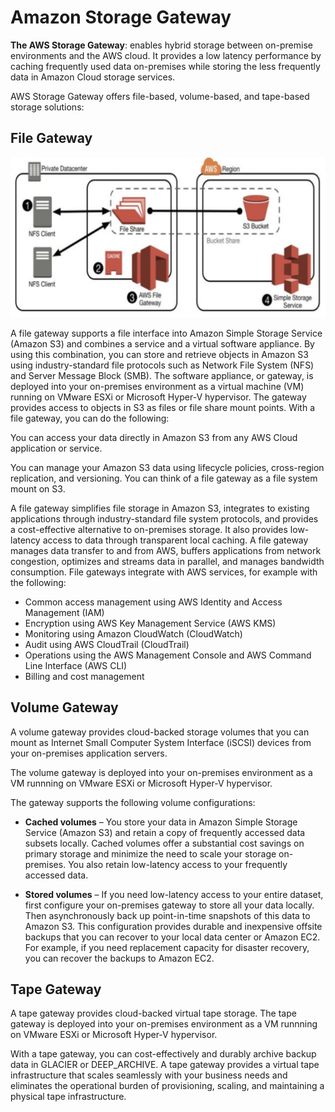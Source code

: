 # Amazon Storage Gateway
**The AWS Storage Gateway**: enables hybrid storage between on-premise environments and the AWS cloud. It provides a low latency performance by caching frequently used data on-premises while storing the less frequently data in Amazon Cloud storage services. 

AWS Storage Gateway offers file-based, volume-based, and tape-based storage solutions:

## File Gateway 

<img src="./diagram/file_gateway.png">

A file gateway supports a file interface into Amazon Simple Storage Service (Amazon S3) and combines a service and a virtual software appliance. By using this combination, you can store and retrieve objects in Amazon S3 using industry-standard file protocols such as Network File System (NFS) and Server Message Block (SMB). The software appliance, or gateway, is deployed into your on-premises environment as a virtual machine (VM) running on VMware ESXi or Microsoft Hyper-V hypervisor. The gateway provides access to objects in S3 as files or file share mount points. With a file gateway, you can do the following:

You can access your data directly in Amazon S3 from any AWS Cloud application or service.

You can manage your Amazon S3 data using lifecycle policies, cross-region replication, and versioning. You can think of a file gateway as a file system mount on S3.

A file gateway simplifies file storage in Amazon S3, integrates to existing applications through industry-standard file system protocols, and provides a cost-effective alternative to on-premises storage. It also provides low-latency access to data through transparent local caching. A file gateway manages data transfer to and from AWS, buffers applications from network congestion, optimizes and streams data in parallel, and manages bandwidth consumption. File gateways integrate with AWS services, for example with the following:

- Common access management using AWS Identity and Access Management (IAM)
- Encryption using AWS Key Management Service (AWS KMS)
- Monitoring using Amazon CloudWatch (CloudWatch)
- Audit using AWS CloudTrail (CloudTrail)
- Operations using the AWS Management Console and AWS Command Line Interface (AWS CLI)
- Billing and cost management

## Volume Gateway 
A volume gateway provides cloud-backed storage volumes that you can mount as Internet Small Computer System Interface (iSCSI) devices from your on-premises application servers.

The volume gateway is deployed into your on-premises environment as a VM runnning on VMware ESXi or Microsoft Hyper-V hypervisor.

The gateway supports the following volume configurations:

- **Cached volumes** – You store your data in Amazon Simple Storage Service (Amazon S3) and retain a copy of frequently accessed data subsets locally. Cached volumes offer a substantial cost savings on primary storage and minimize the need to scale your storage on-premises. You also retain low-latency access to your frequently accessed data.

- **Stored volumes** – If you need low-latency access to your entire dataset, first configure your on-premises gateway to store all your data locally. Then asynchronously back up point-in-time snapshots of this data to Amazon S3. This configuration provides durable and inexpensive offsite backups that you can recover to your local data center or Amazon EC2. For example, if you need replacement capacity for disaster recovery, you can recover the backups to Amazon EC2.

## Tape Gateway 
A tape gateway provides cloud-backed virtual tape storage. The tape gateway is deployed into your on-premises environment as a VM runnning on VMware ESXi or Microsoft Hyper-V hypervisor.

With a tape gateway, you can cost-effectively and durably archive backup data in GLACIER or DEEP_ARCHIVE. A tape gateway provides a virtual tape infrastructure that scales seamlessly with your business needs and eliminates the operational burden of provisioning, scaling, and maintaining a physical tape infrastructure.
